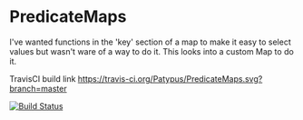 PredicateMaps
=============
I've wanted functions in the 'key' section of a map to make it easy to select values but wasn't ware of a way to do it. This looks into a custom Map to do it.

TravisCI build link
https://travis-ci.org/Patypus/PredicateMaps.svg?branch=master

[![Build Status](https://travis-ci.org/Patypus/PredicateMaps.svg?branch=master)](https://travis-ci.org/Patypus/PredicateMaps)